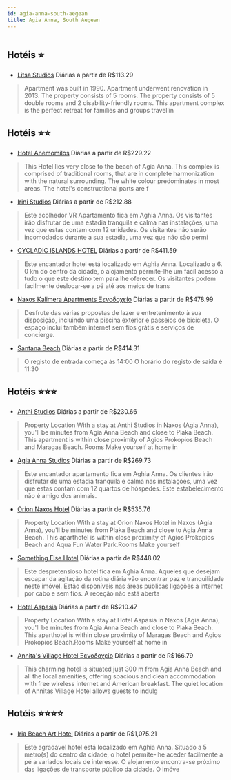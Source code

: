 ```yaml
---
id: agia-anna-south-aegean
title: Agia Anna, South Aegean
---
```


<center><img src="https://assets.cosmos-data.com/1/01299586ee801c48f3b0c1cab8498c9f-475947.jpg" alt="" /></center>


## Hotéis ⭐️

-    [Litsa Studios](https://www.hurb.com/aud/https://www.hurb.com/hoteis/agia-anna/litsa-studios-JNP-JP860894?cmp=18055) Diárias a partir de R$113.29
   > Apartment was built in 1990. Apartment underwent renovation in 2013. The property consists of 5 rooms. The property consists of 5 double rooms and 2 disability-friendly rooms. This apartment complex is the perfect retreat for families and groups travellin

## Hotéis ⭐️⭐️

-    [Hotel Anemomilos](https://www.hurb.com/aud/https://www.hurb.com/hoteis/agia-anna/hotel-anemomilos-JNP-JP308211?cmp=18055) Diárias a partir de R$229.22
   > This Hotel lies very close to the beach of Agia Anna. This complex is comprised of traditional rooms, that are in complete harmonization with the natural surrounding. The white colour predominates in most areas. The hotel&apos;s constructional parts are f
-    [Irini Studios](https://www.hurb.com/aud/https://www.hurb.com/hoteis/agia-anna/irini-studios-JNP-JP903135?cmp=18055) Diárias a partir de R$212.88
   > Este acolhedor VR Apartamento fica em Aghia Anna. Os visitantes irão disfrutar de uma estadia tranquila e calma nas instalações, uma vez que estas contam com 12 unidades. Os visitantes não serão incomodados durante a sua estadia, uma vez que não são permi
-    [CYCLADIC ISLANDS HOTEL](https://www.hurb.com/aud/https://www.hurb.com/hoteis/agia-anna/cycladic-islands-hotel-JNP-JP968957?cmp=18055) Diárias a partir de R$411.59
   > Este encantador hotel está localizado em Aghia Anna. Localizado a 6. 0 km do centro da cidade, o alojamento permite-lhe um fácil acesso a tudo o que este destino tem para lhe oferecer. Os visitantes podem facilmente deslocar-se a pé até aos meios de trans
-    [Naxos Kalimera Apartments Ξενοδοχείο](https://www.hurb.com/aud/https://www.hurb.com/hoteis/agia-anna/naxos-kalimera-apartments-ksenodokheio-JNP-JP350796?cmp=18055) Diárias a partir de R$478.99
   > Desfrute das várias propostas de lazer e entretenimento à sua disposição, incluindo uma piscina exterior e passeios de bicicleta. O espaço inclui também internet sem fios grátis e serviços de concierge.
-    [Santana Beach](https://www.hurb.com/aud/https://www.hurb.com/hoteis/agia-anna/santana-beach-JNP-JP01076D?cmp=18055) Diárias a partir de R$414.31
   > O registo de entrada começa às 14:00  O horário do registo de saída é 11:30

## Hotéis ⭐️⭐️⭐️

-    [Anthi Studios](https://www.hurb.com/aud/https://www.hurb.com/hoteis/agia-anna/anthi-studios-JNP-JP704526?cmp=18055) Diárias a partir de R$230.66
   > Property Location With a stay at Anthi Studios in Naxos (Agia Anna), you&apos;ll be minutes from Agia Anna Beach and close to Plaka Beach. This apartment is within close proximity of Agios Prokopios Beach and Maragas Beach. Rooms Make yourself at home in 
-    [Agia Anna Studios](https://www.hurb.com/aud/https://www.hurb.com/hoteis/agia-anna/agia-anna-studios-JNP-JP408623?cmp=18055) Diárias a partir de R$269.73
   > Este encantador apartamento fica em Aghia Anna. Os clientes irão disfrutar de uma estadia tranquila e calma nas instalações, uma vez que estas contam com 12 quartos de hóspedes. Este estabelecimento não é amigo dos animais. 
-    [Orion Naxos Hotel](https://www.hurb.com/aud/https://www.hurb.com/hoteis/agia-anna/orion-naxos-hotel-JNP-JP470916?cmp=18055) Diárias a partir de R$535.76
   > Property Location With a stay at Orion Naxos Hotel in Naxos (Agia Anna), you&apos;ll be minutes from Plaka Beach and close to Agia Anna Beach.  This aparthotel is within close proximity of Agios Prokopios Beach and Aqua Fun Water Park.Rooms Make yourself 
-    [Something Else Hotel](https://www.hurb.com/aud/https://www.hurb.com/hoteis/agia-anna/something-else-hotel-JNP-JP663425?cmp=18055) Diárias a partir de R$448.02
   > Este despretensioso hotel fica em Aghia Anna. Aqueles que desejam escapar da agitação da rotina diária vão encontrar paz e tranquilidade neste imóvel. Estão disponíveis nas áreas públicas ligações à internet por cabo e sem fios. A receção não está aberta 
-    [Hotel Aspasia](https://www.hurb.com/aud/https://www.hurb.com/hoteis/agia-anna/hotel-aspasia-JNP-JP715410?cmp=18055) Diárias a partir de R$210.47
   > Property Location With a stay at Hotel Aspasia in Naxos (Agia Anna), you&apos;ll be minutes from Agia Anna Beach and close to Plaka Beach. This aparthotel is within close proximity of Maragas Beach and Agios Prokopios Beach.Rooms Make yourself at home in 
-    [Annita's Village Hotel Ξενοδοχείο](https://www.hurb.com/aud/https://www.hurb.com/hoteis/agia-anna/annita-s-village-hotel-ksenodokheio-JNP-JP851304?cmp=18055) Diárias a partir de R$166.79
   > This charming hotel is situated just 300 m from Agia Anna Beach and all the local amenities, offering spacious and clean accommodation with free wireless internet and American breakfast.  The quiet location of Annitas Village Hotel allows guests to indulg

## Hotéis ⭐️⭐️⭐️⭐️

-    [Iria Beach Art Hotel](https://www.hurb.com/aud/https://www.hurb.com/hoteis/agia-anna/iria-beach-art-hotel-JNP-JP981405?cmp=18055) Diárias a partir de R$1,075.21
   > Este agradável hotel está localizado em Aghia Anna. Situado a 5 metro(s) do centro da cidade, o hotel permite-lhe aceder facilmente a pé a variados locais de interesse. O alojamento encontra-se próximo das ligações de transporte público da cidade. O imóve
